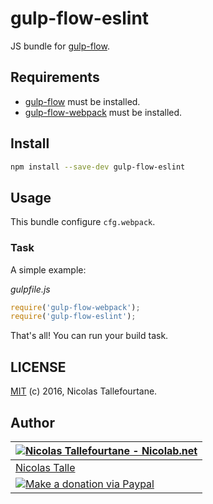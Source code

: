 # gulp-flow-eslint

JS bundle for [gulp-flow](https://github.com/gulp-flow/gulp-flow).


## Requirements

 * [gulp-flow](https://github.com/gulp-flow/gulp-flow) must be installed.
 * [gulp-flow-webpack](https://github.com/gulp-flow/gulp-flow-webpack) must be installed.


## Install

```sh
npm install --save-dev gulp-flow-eslint
```


## Usage

This bundle configure `cfg.webpack`.

### Task
A simple example:

_gulpfile.js_
```js
require('gulp-flow-webpack');
require('gulp-flow-eslint');
```

That's all! You can run your build task.


## LICENSE

[MIT](https://github.com/gulp-flow/gulp-flow-eslint/blob/master/LICENSE) (c) 2016, Nicolas Tallefourtane.


## Author

| [![Nicolas Tallefourtane - Nicolab.net](http://www.gravatar.com/avatar/d7dd0f4769f3aa48a3ecb308f0b457fc?s=64)](http://nicolab.net) |
|---|
| [Nicolas Talle](http://nicolab.net) |
| [![Make a donation via Paypal](https://www.paypalobjects.com/en_US/i/btn/btn_donate_SM.gif)](https://www.paypal.com/cgi-bin/webscr?cmd=_s-xclick&hosted_button_id=PGRH4ZXP36GUC) |